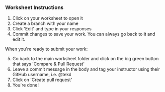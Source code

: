 ### Worksheet Instructions

1. Click on your worksheet to open it
2. Create a branch with your name
3. Click 'Edit' and type in your responses
4. Commit changes to save your work. You can always go back to it and edit it.

When you're ready to submit your work:

5. Go back to the main worksheet folder and click on the big green button that says 'Compare & Pull Request'
6. Leave a commit message in the body and tag your instructor using their GitHub username, i.e. @tekd
7. Click on 'Create pull request'
8. You're done! 





